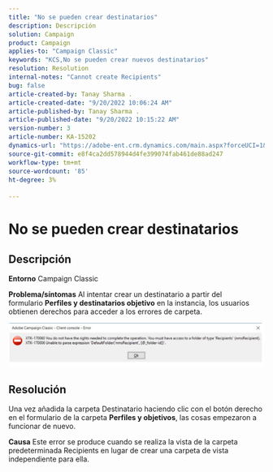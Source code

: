 ```yaml
---
title: "No se pueden crear destinatarios"
description: Descripción
solution: Campaign
product: Campaign
applies-to: "Campaign Classic"
keywords: "KCS,No se pueden crear nuevos destinatarios"
resolution: Resolution
internal-notes: "Cannot create Recipients"
bug: false
article-created-by: Tanay Sharma .
article-created-date: "9/20/2022 10:06:24 AM"
article-published-by: Tanay Sharma .
article-published-date: "9/20/2022 10:15:22 AM"
version-number: 3
article-number: KA-15202
dynamics-url: "https://adobe-ent.crm.dynamics.com/main.aspx?forceUCI=1&pagetype=entityrecord&etn=knowledgearticle&id=687448df-cb38-ed11-9db1-002248086735"
source-git-commit: e8f4ca2dd578944d4fe399074fab461de88ad247
workflow-type: tm+mt
source-wordcount: '85'
ht-degree: 3%

---
```


# No se pueden crear destinatarios

## Descripción

<b>Entorno</b>
Campaign Classic


<b>Problema/síntomas</b>
Al intentar crear un destinatario a partir del formulario <b>Perfiles y destinatarios objetivo</b> en la instancia, los usuarios obtienen derechos para acceder a los errores de carpeta.



![](assets/___f4809700-cd38-ed11-9db1-002248086735___.png)


## Resolución




Una vez añadida la carpeta Destinatario haciendo clic con el botón derecho en el formulario de la carpeta <b>Perfiles y objetivos</b>, las cosas empezaron a funcionar de nuevo.


<b>Causa</b>
Este error se produce cuando se realiza la vista de la carpeta predeterminada Recipients en lugar de crear una carpeta de vista independiente para ella.
